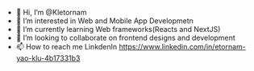 - 👋 Hi, I’m @Kletornam
- 👀 I’m interested in Web and Mobile App Developmetn
- 🌱 I’m currently learning Web frameworks(Reacts and NextJS)
- 💞️ I’m looking to collaborate on frontend designs and development
- 📫 How to reach me LinkdenIn https://www.linkedin.com/in/etornam-yao-klu-4b17331b3
